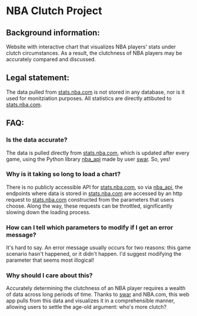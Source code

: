 # NBA Clutch Project

## Background information:

Website with interactive chart that visualizes NBA players' stats under clutch circumstances. As a result, the clutchness of NBA players may be accurately compared and discussed.

## Legal statement:

The data pulled from [stats.nba.com](https://github.com/swar/nba_api) is not stored in any database, nor is it used for monitziation purposes. All statistics are directly attibuted to [stats.nba.com](https://stats.nba.com/).

## FAQ:

### Is the data accurate?

The data is pulled directly from [stats.nba.com](https://stats.nba.com/), which is updated after every game, using the Python library [nba_api](https://github.com/swar/nba_api) made by user [swar](https://github.com/swar). So, yes!

### Why is it taking so long to load a chart?

There is no publicly accessible API for [stats.nba.com](https://stats.nba.com/), so via [nba_api](https://github.com/swar/nba_api), the endpoints where data is stored in [stats.nba.com](https://stats.nba.com/) are accessed by an http request to [stats.nba.com](https://stats.nba.com/) constructed from the parameters that users choose. Along the way, these requests can be throttled, significantly slowing down the loading process. 

### How can I tell which parameters to modify if I get an error message?

It's hard to say. An error message usually occurs for two reasons: this game scenario hasn't happened, or it didn't happen. I'd suggest modifying the parameter that seems most illogical!

### Why should I care about this?

Accurately determining the clutchness of an NBA player requires a wealth of data across long periods of time. Thanks to [swar](https://github.com/swar) and NBA.com, this web app pulls from this data and visualizes it in a comprehensible manner, allowing users to settle the age-old argument: who's more clutch?
